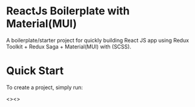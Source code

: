 # ReactJs Boilerplate with Material(MUI)

A boilerplate/starter project for quickly building React JS app using Redux Toolkit + Redux Saga + Material(MUI) with (SCSS).

# Quick Start

To create a project, simply run:

<><>
